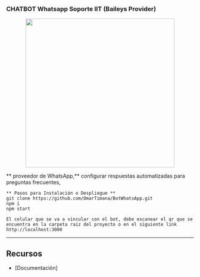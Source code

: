 ### CHATBOT Whatsapp Soporte IIT (Baileys Provider)

<p align="center">
  <img width="400" src="https://i.imgur.com/y3iK7Je.png">
</p>


** proveedor de WhatsApp,** configurar respuestas automatizadas para preguntas frecuentes,


```
** Pasos para Instalación o Despliegue **
git clone https://github.com/OmarTimana/BotWhatsApp.git
npm i
npm start

El celular que se va a vincular con el bot, debe escanear el qr que se encuentra en la carpeta raiz del proyecto o en el siguiente link
http://localhost:3000
```

---
## Recursos
- [Documentación]

